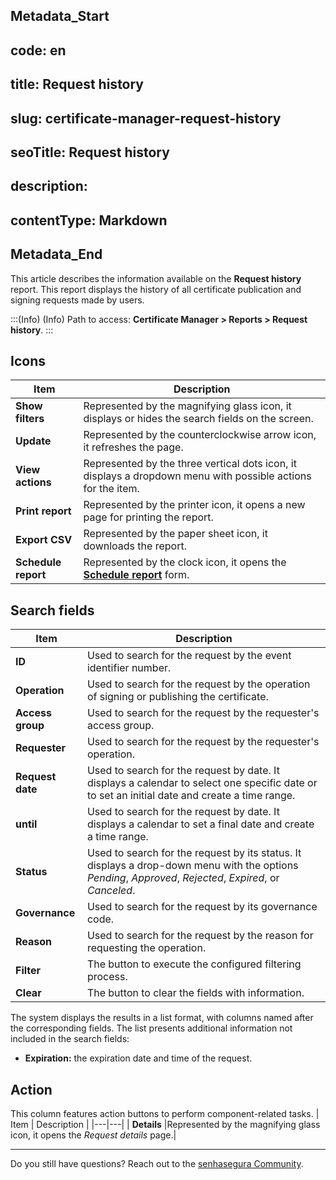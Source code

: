 ## Metadata_Start 
## code: en
## title: Request history 
## slug: certificate-manager-request-history 
## seoTitle: Request history 
## description:  
## contentType: Markdown 
## Metadata_End
This article describes the information available on the **Request history** report. This report displays the history of all certificate publication and signing requests made by users. 

:::(Info) (Info)
Path to access: **Certificate Manager > Reports > Request history**.
:::

## Icons

| Item | Description |
| --- | --- |
|**Show filters**|Represented by the magnifying glass icon, it displays or hides the search fields on the screen.
|**Update**|Represented by the counterclockwise arrow icon, it refreshes the page.
|**View actions**|Represented by the three vertical dots icon, it displays a dropdown menu with possible actions for the item.
|**Print report**|Represented by the printer icon, it opens a new page for printing the report.
|**Export CSV**|Represented by the paper sheet icon, it downloads the report.
|**Schedule report**|Represented by the clock icon, it opens the [**Schedule report**](/v3-32/docs/general-information-how-to-issue-download-and-schedule-device-reports) form.

## Search fields
| Item | Description |
| --- | --- |
| **ID** |Used to search for the request by the event identifier number.|
| **Operation** |Used to search for the request by the operation of signing or publishing the certificate.|
| **Access group** |Used to search for the request by the requester's access group.| 
| **Requester** |Used to search for the request by the requester's operation.|
| **Request date** |Used to search for the request by date. It displays a calendar to select one specific date or to set an initial date and create a time range.|
| **until** |Used to search for the request by date. It displays a calendar to set a final date and create a time range.|
| **Status** |Used to search for the request by its status. It displays a drop-down menu with the options *Pending*, *Approved*, *Rejected*, *Expired*, or *Canceled*. |
| **Governance** |Used to search for the request by its governance code.|
| **Reason** |Used to search for the request by the reason for requesting the operation.|
|**Filter**|The button to execute the configured filtering process.
|**Clear**|The button to clear the fields with information.

The system displays the results in a list format, with columns named after the corresponding fields. The list presents additional information not included in the search fields:

* **Expiration:** the expiration date and time of the request.

##  Action
This column features action buttons to perform component-related tasks.
| Item | Description |
|---|---|
| **Details** |Represented by the magnifying glass icon, it opens the *Request details* page.|
***
Do you still have questions? Reach out to the [senhasegura Community](https://community.senhasegura.io/).

